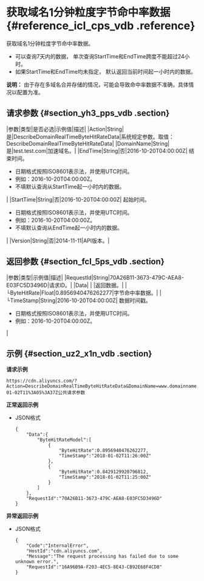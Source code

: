 # 获取域名1分钟粒度字节命中率数据 {#reference_icl_cps_vdb .reference}

获取域名1分钟粒度字节命中率数据。

-   可以查询7天内的数据， 单次查询StartTime和EndTime跨度不能超过24小时。
-   如果StartTime和EndTime均未指定， 默认返回当前时间起一小时内的数据。

**说明：** 由于存在多域名合并存储的情况，可能会导致命中率数据不准确，具体情况以配置为准。

## 请求参数 {#section_yh3_pps_vdb .section}

|参数|类型|是否必选|示例值|描述|
|Action|String|是|DescribeDomainRealTimeByteHitRateData|系统规定参数。取值：DescribeDomainRealTimeByteHitRateData|
|DomainName|String|是|test.test.com|加速域名。|
|EndTime|String|否|2016-10-20T04:00:00Z| 结束时间。

 -   日期格式按照ISO8601表示法，并使用UTC时间。
-   例如：2016-10-20T04:00:00Z。
-   不填默认查询从StartTime起一小时内的数据。

 |
|StartTime|String|否|2016-10-20T04:00:00Z| 起始时间。

 -   日期格式按照ISO8601表示法，并使用UTC时间。
-   例如：2016-10-20T04:00:00Z。
-   不填默认查询从EndTime起一小时内的数据。

 |
|Version|String|否|2014-11-11|API版本。|

## 返回参数 {#section_fcl_5ps_vdb .section}

|参数|类型|示例值|描述|
|RequestId|String|70A26B11-3673-479C-AEA8-E03FC5D3496D|请求ID。|
|Data| | |返回数据。|
|  └ByteHitRate|Float|0.8956940476262277|字节命中率数据。|
|  └TimeStamp|String|2016-10-20T04:00:00Z| 数据时间戳。

 -   日期格式按照ISO8601表示法，并使用UTC时间。
-   例如：2016-10-20T04:00:00Z。

 |

## 示例 {#section_uz2_x1n_vdb .section}

**请求示例**

```
https://cdn.aliyuncs.com/?Action=DescribeDomainRealTimeByteHitRateData&DomainName=www.domainname.com&EndTime=2018-01-02T11%3A05%3A37Z公共请求参数
```

**正常返回示例**

-   JSON格式

    ```
    {
        "Data":{
            "ByteHitRateModel":[
                {
                    "ByteHitRate":0.8956940476262277,
                    "TimeStamp":"2018-01-02T11:26:00Z"
                },
                {
                    "ByteHitRate":0.8429129920796812,
                    "TimeStamp":"2018-01-02T11:25:00Z"
                }
            ]
        },
        "RequestId":"70A26B11-3673-479C-AEA8-E03FC5D3496D"
    }
    ```


**异常返回示例**

-   JSON格式

    ```
    {
        "Code":"InternalError",
        "HostId":"cdn.aliyuncs.com",
        "Message":"The request processing has failed due to some unknown error.",
        "RequestId":"16A96B9A-F203-4EC5-8E43-CB92E68F4CD8"
    }
    ```


